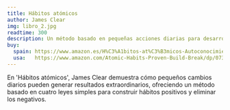 ```yaml
---
title: Hábitos atómicos
author: James Clear
img: libro_2.jpg
readtime: 300
description: Un método basado en pequeñas acciones diarias para desarrollar buenos hábitos y eliminar los malos a través de cuatro sencillas leyes.
buy:
  spain: https://www.amazon.es/H%C3%A1bitos-at%C3%B3micos-Autoconocimiento-James-Clear/dp/8418118032  :contentReference[oaicite:2]{index=2}
  usa:   https://www.amazon.com/Atomic-Habits-Proven-Build-Break/dp/0735211299                   :contentReference[oaicite:3]{index=3}
---
```


En 'Hábitos atómicos', James Clear demuestra cómo pequeños cambios diarios pueden generar resultados extraordinarios, ofreciendo un método basado en cuatro leyes simples para construir hábitos positivos y eliminar los negativos.
